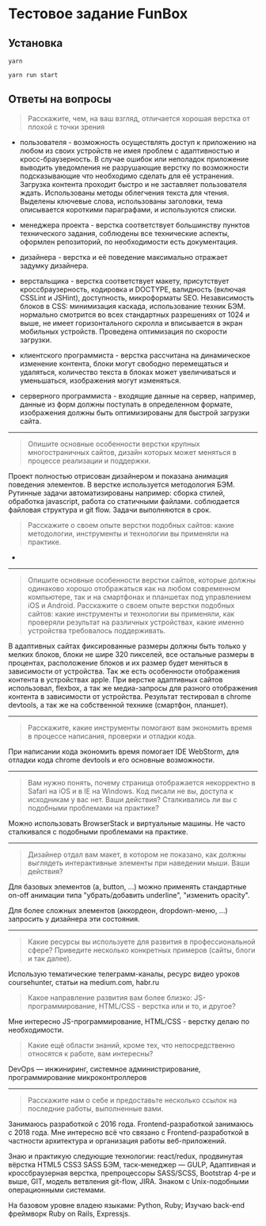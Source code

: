# Тестовое задание FunBox

## Установка

    yarn
    
    yarn run start

## Ответы на вопросы

> Расскажите, чем, на ваш взгляд, отличается хорошая верстка от плохой с точки зрения

-   пользователя - возможность осуществлять доступ к приложению на любом из своих устройств не имея проблем с адаптивностью и кросс-браузерность. В случае ошибок или неполадок приложение выводить уведомления не разрушающие верстку по возможности подсказывающие что необходимо сделать для её устранения. Загрузка контента проходит быстро и не заставляет пользователя ждать. Использованы методы облегчения текста для чтения. Выделены ключевые слова, использованы заголовки, тема описывается короткими параграфами, и используются списки.

-   менеджера проекта - верстка соответствует большинству пунктов технического задания, соблюдены все технические аспекты, оформлен репозиторий, по необходимости есть документация.

-   дизайнера - верстка и её поведение максимально отражает задумку дизайнера.

-   верстальщика - верстка соответствует макету, присутствует кроссбраузерность, кодировка и DOCTYPE, валидность (включая CSSLint и JSHint), доступность, микроформаты SEO. Независимость блоков в CSS: минимизация каскада, использование техник БЭМ. нормально смотрится во всех стандартных разрешениях от 1024 и выше, не имеет горизонтального скролла и вписывается в экран мобильных устройств. Проведена оптимизация по скорости загрузки.

-   клиентского программиста - верстка рассчитана на динамическое изменение контента, блоки могут свободно перемещаться и удаляться, количество текста в блоках может увеличиваться и уменьшаться, изображения могут изменяться.

-   серверного программиста - входящие данные на сервер, например, данные из форм должны поступать в определенном формате, изображения должны быть оптимизированы для быстрой загрузки сайта.

* * *

> Опишите основные особенности верстки крупных многостраничных сайтов, дизайн которых может меняться в процессе реализации и поддержки.

Проект полностью отрисован дизайнером и показана анимация поведения элементов. В верстке используется методология БЭМ. Рутинные задачи автоматизированы например: сборка стилей, обработка javascript, работа со статичными файлами. соблюдается файловая структура и git flow. Задачи выполняются в срок.

> Расскажите о своем опыте верстки подобных сайтов: какие методологии, инструменты и технологии вы применяли на практике.

+ 

* * *

> Опишите основные особенности верстки сайтов, которые должны одинаково хорошо отображаться как на любом современном компьютере, так и на смартфонах и планшетах под управлением iOS и Android. Расскажите о своем опыте верстки подобных сайтов: какие инструменты и технологии вы применяли, как проверяли результат на различных устройствах, какие именно устройства требовалось поддерживать.

В адаптивных сайтах фиксированные размеры должны быть только у мелких блоков, блоки не шире 320 пикселей, все остальные размеры в процентах, расположение блоков и их размер будет меняться в зависимости от устройства. Так же есть особенности отображения контента в устройствах apple. При верстке адаптивных сайтов использовал, flexbox, а так же медиа-запросы для разного отображения контента в зависимости от устройства. Результат тестировал в chrome devtools, а так же на собственной технике (смартфон, планшет).

* * *

> Расскажите, какие инструменты помогают вам экономить время в процессе написания, проверки и отладки кода.

При написании кода экономить время помогает IDE WebStorm, для отладки кода chrome devtools и его основные возможности.  

* * *

> Вам нужно понять, почему страница отображается некорректно в Safari на iOS и в IE на Windows. Код писали не вы, доступа к исходникам у вас нет. Ваши действия? Сталкивались ли вы с подобными проблемами на практике?

Можно использовать BrowserStack и виртуальные машины. Не часто сталкивался с подобными проблемами на практике.

* * *

> Дизайнер отдал вам макет, в котором не показано, как должны выглядеть интерактивные элементы при наведении мыши. Ваши действия?

Для базовых элементов (a, button, ...) можно применять стандартные on-off анимации типа "убрать/добавить underline", "изменить opacity".

Для более сложных элементов (аккордеон, dropdown-меню, ...) запросить у дизайнера эти состояния.

* * *

> Какие ресурсы вы используете для развития в профессиональной сфере? Приведите несколько конкретных примеров (сайты, блоги и так далее).

Использую тематические телеграмм-каналы, ресурс видео уроков coursehunter, статьи на medium.com, habr.ru

> Какое направление развития вам более близко: JS-программирование, HTML/CSS - верстка или и то, и другое?

Мне интересно JS-программирование, HTML/CSS - верстку делаю по необходимости.

> Какие ещё области знаний, кроме тех, что непосредственно относятся к работе, вам интересны?

DevOps — инжиниринг, системное администрирование, программирование микроконтроллеров

* * *

> Расскажите нам о себе и предоставьте несколько ссылок на последние работы, выполненные вами.

Занимаюсь разработкой с 2016 года. Frontend-разработкой занимаюсь с 2018 года. Мне интересно всё что связано с Frontend-разработкой в частности архитектура и организация работы веб-приложений.

Знаю и практикую следующие технологии: react/redux, продвинутая вёрстка HTML5 CSS3 SASS БЭМ, таск-менеджер — GULP, Адаптивная и кроссбраузерная верстка, препроцессоры SASS/SCSS, Bootstrap 4-ре и выше, GIT, модель ветвления git-flow, JIRA. Знаком с Unix-подобными операционными системами.

На базовом уровне владею языками: Python, Ruby; Изучаю back-end фреймворк Ruby on Rails, Expressjs.
